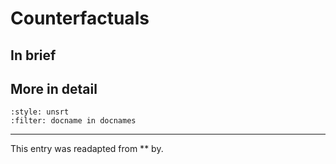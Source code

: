# Counterfactuals

## In brief

## More in detail


```{bibliography}
:style: unsrt
:filter: docname in docnames
```

---
 
This entry was readapted from ** by.
